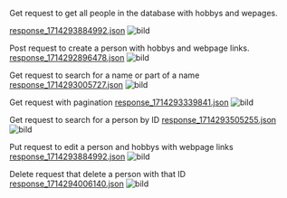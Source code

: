 Get request to get all people in the database with hobbys and wepages.

[response_1714293884992.json](https://github.com/Nellbeck/Lab-3-API/files/15141463/response_1714293884992.json)
![bild](https://github.com/Nellbeck/Lab-3-API/assets/144246655/56f9abbb-778d-4eea-9f95-dba1f61369d3)

Post request to create a person with hobbys and webpage links.
[response_1714292896478.json](https://github.com/Nellbeck/Lab-3-API/files/15141476/response_1714292896478.json)
![bild](https://github.com/Nellbeck/Lab-3-API/assets/144246655/b9d97b2c-07bc-4f3c-adc8-cd896bf22ed0)

Get request to search for a name or part of a name
[response_1714293005727.json](https://github.com/Nellbeck/Lab-3-API/files/15141478/response_1714293005727.json)
![bild](https://github.com/Nellbeck/Lab-3-API/assets/144246655/393430c3-4ba5-42f1-841a-bce44fe4f477)

Get request with pagination
[response_1714293339841.json](https://github.com/Nellbeck/Lab-3-API/files/15141480/response_1714293339841.json)
![bild](https://github.com/Nellbeck/Lab-3-API/assets/144246655/1beb2cf4-c67a-44eb-a371-db7c683ef304)

Get request to search for a person by ID
[response_1714293505255.json](https://github.com/Nellbeck/Lab-3-API/files/15141482/response_1714293505255.json)
![bild](https://github.com/Nellbeck/Lab-3-API/assets/144246655/c2a83434-cb74-4bfb-8acf-f26f7a10031b)

Put request to edit a person and hobbys with webpage links
[response_1714293884992.json](https://github.com/Nellbeck/Lab-3-API/files/15141487/response_1714293884992.json)
![bild](https://github.com/Nellbeck/Lab-3-API/assets/144246655/6b4435fe-91e4-464a-8fb6-37217e00de87)

Delete request that delete a person with that ID
[response_1714294006140.json](https://github.com/Nellbeck/Lab-3-API/files/15141489/response_1714294006140.json)
![bild](https://github.com/Nellbeck/Lab-3-API/assets/144246655/6c984234-6220-4f45-a2bc-8097fa9809dd)
